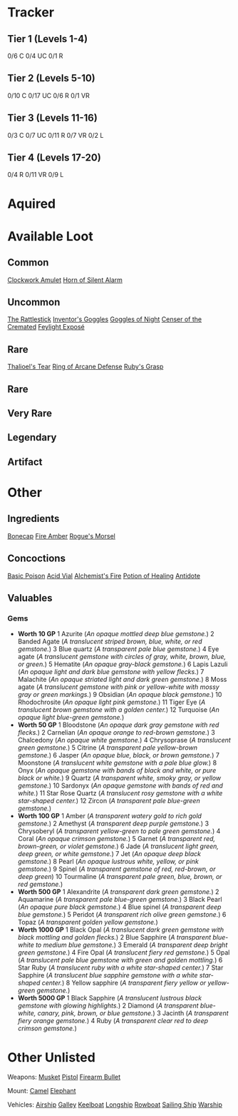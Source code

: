 # Tracker

## Tier 1 (Levels 1-4)
0/6 C
0/4 UC
0/1 R

## Tier 2 (Levels 5-10)
0/10 C
0/17 UC
0/6 R
0/1 VR

## Tier 3 (Levels 11-16)
0/3 C
0/7 UC
0/11 R
0/7 VR
0/2 L

## Tier 4 (Levels 17-20)
0/4 R
0/11 VR
0/9 L

# Aquired


# Available Loot

## Common
[Clockwork Amulet](dm/items.md#clockwork-amulet)
[Horn of Silent Alarm](dm/items.md#horn-of-silent-alarm)


## Uncommon
[The Rattlestick](dm/items.md#the-rattlestick)
[Inventor's Goggles](dm/items.md#inventors-goggles)
[Goggles of Night](dm/items.md#goggles-of-night)
[Censer of the Cremated](dm/items.md#censer-of-the-cremated)
[Feylight Exposé](dm/items.md#feylight-exposé)

## Rare
[Thalioel's Tear](dm/items.md#thalioels-tear)
[Ring of Arcane Defense](dm/items.md#ring-of-arcane-defense)
[Ruby's Grasp](dm/items.md#rubys-grasp)

## Rare
## Very Rare
## Legendary
## Artifact

# Other
## Ingredients
[Bonecap](dm/items.md#bonecap)
[Fire Amber](dm/items.md#fire-amber)
[Rogue's Morsel](dm/items.md#rogues-morsel)

## Concoctions
[Basic Poison](dm/items.md#basic-poison)
[Acid Vial](dm/items.md#acid-vial)
[Alchemist's Fire](dm/items.md#alchemist's-fire)
[Potion of Healing](dm/items.md#potion-of-healing)
[Antidote](dm/items.md#Antidote)

## Valuables
### Gems
- **Worth 10 GP**
  1  Azurite (*An opaque mottled deep blue gemstone.*)
  2  Banded Agate (*A translucent striped brown, blue, white, or red gemstone.*)
  3  Blue quartz (*A transparent pale blue gemstone.*)
  4  Eye agate (*A translucent gemstone with circles of gray, white, brown, blue, or green.*)
  5  Hematite (*An opaque gray-black gemstone.*)
  6  Lapis Lazuli (*An opaque light and dark blue gemstone with yellow flecks.*)
  7  Malachite (*An opaque striated light and dark green gemstone.*)
  8  Moss agate (*A translucent gemstone with pink or yellow-white with mossy gray or green markings.*)
  9  Obsidian (*An opaque black gemstone.*)
  10 Rhodochrosite (*An opaque light pink gemstone.*)
  11 Tiger Eye (*A translucent brown gemstone with a golden center.*)
  12 Turquoise (*An opaque light blue-green gemstone.*)
- **Worth 50 GP**
  1  Bloodstone (*An opaque dark gray gemstone with red flecks.*)
  2  Carnelian (*An opaque orange to red-brown gemstone.*)
  3  Chalcedony (*An opaque white gemstone.*)
  4  Chrysoprase (*A translucent green gemstone.*)
  5  Citrine (*A transparent pale yellow-brown gemstone.*)
  6  Jasper (*An opaque blue, black, or brown gemstone.*)
  7  Moonstone (*A translucent white gemstone with a pale blue glow.*)
  8  Onyx (*An opaque gemstone with bands of black and white, or pure black or white.*)
  9  Quartz (*A transparent white, smoky gray, or yellow gemstone.*)
  10 Sardonyx (*An opaque gemstone with bands of red and white.*)
  11 Star Rose Quartz (*A translucent rosy gemstone with a white star-shaped center.*)
  12 Zircon (*A transparent pale blue-green gemstone.*)
- **Worth 100 GP**
  1  Amber (*A transparent watery gold to rich gold gemstone.*)
  2  Amethyst (*A transparent deep purple gemstone.*)
  3  Chrysoberyl (*A transparent yellow-green to pale green gemstone.*)
  4  Coral (*An opaque crimson gemstone.*)
  5  Garnet (*A transparent red, brown-green, or violet gemstone.*)
  6  Jade (*A translucent light green, deep green, or white gemstone.*)
  7  Jet (*An opaque deep black gemstone.*)
  8  Pearl (*An opaque lustrous white, yellow, or pink gemstone.*)
  9  Spinel (*A transparent gemstone of red, red-brown, or deep green*)
  10 Tourmaline (*A transparent pale green, blue, brown, or red gemstone.*)
- **Worth 500 GP**
  1 Alexandrite (*A transparent dark green gemstone.*)
  2 Aquamarine (*A transparent pale blue-green gemstone.*)
  3 Black Pearl (*An opaque pure black gemstone.*)
  4 Blue spinel (*A transparent deep blue gemstone.*)
  5 Peridot (*A transparent rich olive green gemstone.*)
  6 Topaz (*A transparent golden yellow gemstone.*)
- **Worth 1000 GP**
  1 Black Opal (*A translucent dark green gemstone with black mottling and golden flecks.*)
  2 Blue Sapphire (*A transparent blue-white to medium blue gemstone.*)
  3 Emerald (*A transparent deep bright green gemstone.*)
  4 Fire Opal (*A translucent fiery red gemstone.*)
  5 Opal (*A translucent pale blue gemstone with green and golden mottling.*)
  6 Star Ruby (*A translucent ruby with a white star-shaped center.*)
  7 Star Sapphire (*A translucent blue sapphire gemstone with a white star-shaped center.*)
  8 Yellow sapphire (*A transparent fiery yellow or yellow-green gemstone.*)
- **Worth 5000 GP**
  1 Black Sapphire (*A translucent lustrous black gemstone with glowing highlights.*)
  2 Diamond (*A transparent blue-white, canary, pink, brown, or blue gemstone.*)
  3 Jacinth (*A transparent fiery orange gemstone.*)
  4 Ruby (*A transparent clear red to deep crimson gemstone.*)



# Other Unlisted 

Weapons:
[Musket](dm/items.md#musket)
[Pistol](dm/items.md#pistol)
[Firearm Bullet](dm/items.md#firearm-bullet)

Mount:
[Camel](dm/items.md#camel)
[Elephant](dm/items.md#elephant)
  
Vehicles:
[Airship](dm/items.md#airship)
[Galley](dm/items.md#galley)
[Keelboat](dm/items.md#keelboat)
[Longship](dm/items.md#longship)
[Rowboat](dm/items.md#rowboat)
[Sailing Ship](dm/items.md#sailing-ship)
[Warship](dm/items.md#warship)

